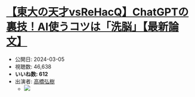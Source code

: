 # [【東大の天才vsReHacQ】ChatGPTの裏技！AI使うコツは「洗脳」【最新論文】](https://www.youtube.com/watch?v=pE_A6X6sgoY)
-   公開日: 2024-03-05
-   視聴数: 46,638
-   **いいね数: 612**
-   出演者: [高橋弘樹](/rehacq_fan/people/高橋弘樹 "wikilink")
    - [![](https://img.youtube.com/vi/pE_A6X6sgoY/hqdefault.jpg)](https://www.youtube.com/watch?v=pE_A6X6sgoY)
